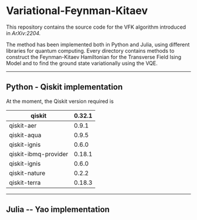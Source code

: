 # Variational-Feynman-Kitaev
This repository contains the source code for the VFK algorithm introduced in _ArXiv:2204._


The method has been implemented both in Python and Julia, using different libraries for quantum computing.
Every directory contains methods to construct the Feynman-Kitaev Hamiltonian for the Transverse Field Ising Model and to find the ground state variationally using the VQE.

---

## Python - Qiskit implementation

At the moment, the Qiskit version required is


|qiskit                   | 0.32.1  |
|-------------------------|---------|
|qiskit-aer               | 0.9.1   |
|qiskit-aqua              | 0.9.5   |
|qiskit-ignis             | 0.6.0   |
|qiskit-ibmq-provider     | 0.18.1  |
|qiskit-ignis             | 0.6.0   |
|qiskit-nature            | 0.2.2   |
|qiskit-terra             | 0.18.3  |


---

## Julia -- Yao implementation



